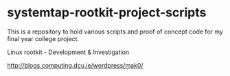 systemtap-rootkit-project-scripts
=================================

This is a repository to hold various scripts and proof of concept code
for my final year college project. 

Linux rootkit - Development & Investigation

http://blogs.computing.dcu.ie/wordpress/mak0/

